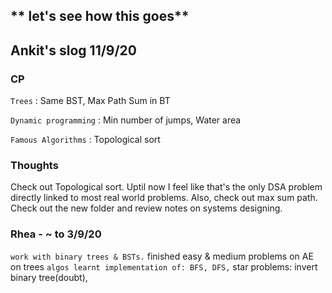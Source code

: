 ## ** let's see how this goes**

## Ankit's slog 11/9/20

### CP

<!-- `Heaps`: Min Heap Construction
<br/> -->

<!-- `Sort`: Heap Sort
<br/> -->
<!-- `Search`: Search in sorted Matrix
<br/> -->
<!-- `Tries` : Suffix Trie Construction
<br/> -->
<!-- `Hash Tables`: Suffix Trie Construction
<br/> -->
<!-- `YouTube`: started watching HackerRank's DS playlist. Looks pretty neat
<br/> -->

`Trees` : Same BST, Max Path Sum in BT
<br/>

<!-- `Arrays`: Sub-Array sort
<br/> -->

`Dynamic programming` : Min number of jumps, Water area
<br/>

`Famous Algorithms` : Topological sort
<br/>

<!-- `Recursion`: Lowest common manager
<br/> -->
<!-- `Graphs` : Youngest common ancestor
<br/> -->
<!-- `Strings` : Balanced Brackets -->

<!--### Entire week's problems revised, github repo updated-->

### Thoughts

Check out Topological sort. Uptil now I feel like that's the only DSA problem directly linked to most real world problems. Also, check out max sum path.
Check out the new folder and review notes on systems designing.

### Rhea - ~ to 3/9/20

`work with binary trees & BSTs.` finished easy & medium problems on AE on trees
`algos learnt implementation of: BFS, DFS,` star problems: invert binary tree(doubt),
